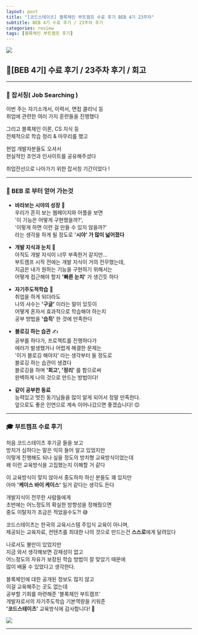 ```yaml
---
layout: post
title: "[코드스테이츠] 블록체인 부트캠프 수료 후기 BEB 4기 23주차"
subtitle: BEB 4기 수료 후기 / 23주차 후기
categories: review
tags: [블록체인 부트캠프 후기]
---
```


![](https://velog.velcdn.com/images/-__-/post/f8356d11-ea65-4a0c-b03c-ecde9d118a6a/image.png)

## 🎉[BEB 4기] 수료 후기 / 23주차 후기 / 회고

<hr>

### 🔎 잡서칭( Job Searching )

이번 주는 자기소개서, 이력서, 면접 클리닉 등<br>
취업에 관련한 여러 가지 훈련들을 진행했다

그리고 블록체인 이론, CS 지식 등<br>
전체적으로 학습 정리 & 마무리를 했고

현업 개발자분들도 오셔서<br>
현실적인 조언과 인사이트를 공유해주셨다

취업전선으로 나아가기 위한 잡서칭 기간이었다 !

---

### 🎁 BEB 로 부터 얻어 가는것

- **바라보는 시야의 성장** 🔎<br>
  우리가 흔히 보는 웹페이지와 어플을 보면<br>
  '이 기능은 어떻게 구현했을까?',<br>
  '이렇게 하면 이런 걸 만들 수 있지 않을까?'<br>
  라는 생각을 하게 될 정도로 **'시야' 가 많이 넓어졌다**

- **개발 지식과 눈치** 👀<br>
  아직도 개발 지식이 너무 부족한거 같지만...<br>
  부트캠프 시작 전에는 개발 지식이 거의 전무했는데,<br>
  지금은 내가 원하는 기능을 구현하기 위해서는<br>
  어떻게 접근해야 할지 **'빠른 눈치'** 가 생긴듯 하다

- **자기주도적학습** 🧐<br>
  취업을 하게 되더라도<br>
  나의 사수는 **'구글'** 이라는 말이 있듯이<br>
  어떻게 혼자서 효과적으로 학습해야 하는지<br>
  공부 방법을 **'습득'** 한 것에 만족한다

- **블로깅 하는 습관** ✍<br>
  공부를 하다가, 프로젝트를 진행하다가<br>
  에러가 발생했거나 어렵게 해결한 문제는<br>
  '이거 블로깅 해야지' 라는 생각부터 들 정도로<br>
  블로깅 하는 습관이 생겼다<br>
  블로깅을 하며 **'회고', '정리'** 를 함으로써<br>
  완벽하게 나의 것으로 만드는 방법이다!

- **같이 공부한 동료**<br>
  능력있고 멋진 동기님들을 많이 알게 되어서 정말 만족한다.<br>
  앞으로도 좋은 인연으로 계속 이어나갔으면 좋겠습니다! 😊

<hr>

### 🎓 부트캠프 수료 후기

처음 코드스테이츠 후기글 들을 보고<br>
방치가 심하다는 말은 익히 들어 알고 있었지만<br>
이렇게 진행해도 되나 싶을 정도의 방치형 교육방식이었는데<br>
왜 이런 교육방식을 고집했는지 이해할 거 같다

이 교육방식이 맞지 않아서 중도하차 하신 분들도 꽤 있지만<br>
아마 **'케이스 바이 케이스'** 일거 같다는 생각도 든다

개발지식이 전무한 사람들에게<br>
초반에는 어느정도의 확실한 방향성을 정해줬으면<br>
중도 이탈자가 조금은 적었을수도?! 😅

코드스테이츠는 한국의 교육시스템 주입식 교육이 아니며,<br>
제공되는 교육자료, 컨텐츠를 최대한 나의 것으로 만드는건 **스스로**에게 달려있다

나로서도 불만이 있었지만<br>
지금 와서 생각해보면 강제성이 없고<br>
어느정도의 자유가 보장된 학습 방법이 잘 맞았기 때문에<br>
많이 배울 수 있었다고 생각한다.

블록체인에 대한 공개된 정보도 많지 않고<br>
이걸 교육해주는 곳도 없는데<br>
공부할 기회를 마련해준 '블록체인 부트캠프'<br>
개발자로서의 자기주도학습 기본역량을 키워준<br>
**'코드스테이츠'** 교육방식에 감사합니다! 🙏

![](https://velog.velcdn.com/images/-__-/post/d33df8d1-436b-4a26-8134-e4f7cb9ae9c1/image.png)

---
